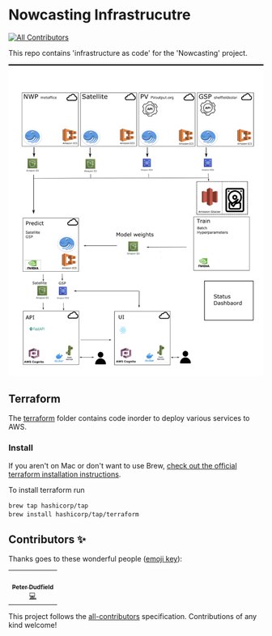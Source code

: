# Nowcasting Infrastrucutre
<!-- ALL-CONTRIBUTORS-BADGE:START - Do not remove or modify this section -->
[![All Contributors](https://img.shields.io/badge/all_contributors-1-orange.svg?style=flat-square)](#contributors-)
<!-- ALL-CONTRIBUTORS-BADGE:END -->

This repo contains 'infrastructure as code' for the 'Nowcasting' project.

![Nowcasting](diagram.png)

## Terraform

The [terraform](https://learn.hashicorp.com/terraform) folder contains code inorder to deploy various services to AWS.

### Install

If you aren't on Mac or don't want to use Brew,
[check out the official terraform installation instructions](https://learn.hashicorp.com/tutorials/terraform/install-cli#install-terraform).

To install terraform run
```bash
brew tap hashicorp/tap
brew install hashicorp/tap/terraform
```

## Contributors ✨

Thanks goes to these wonderful people ([emoji key](https://allcontributors.org/docs/en/emoji-key)):

<!-- ALL-CONTRIBUTORS-LIST:START - Do not remove or modify this section -->
<!-- prettier-ignore-start -->
<!-- markdownlint-disable -->
<table>
  <tr>
    <td align="center"><a href="https://github.com/peterdudfield"><img src="https://avatars.githubusercontent.com/u/34686298?v=4?s=100" width="100px;" alt=""/><br /><sub><b>Peter Dudfield</b></sub></a><br /><a href="https://github.com/openclimatefix/nowcasting_infrastructure/commits?author=peterdudfield" title="Code">💻</a></td>
  </tr>
</table>

<!-- markdownlint-restore -->
<!-- prettier-ignore-end -->

<!-- ALL-CONTRIBUTORS-LIST:END -->

This project follows the [all-contributors](https://github.com/all-contributors/all-contributors) specification. Contributions of any kind welcome!